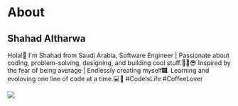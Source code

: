 # About


## Shahad Altharwa
Hola!👋 I'm Shahad from Saudi Arabia, Software Engineer | Passionate about coding, problem-solving, designing, and building cool stuff.🐱‍🏍😎
Inspired by the fear of being average | Endlessly creating myself🎆. Learning and evoloving one line of code at a time.💻🚀 #CodeIsLife #CoffeeLover

<img src="https://github.com/shhahad20/About/blob/main/Untitled-1-02.png">
